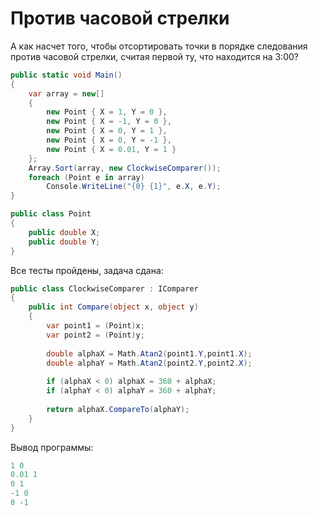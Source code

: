 # Против часовой стрелки

А как насчет того, чтобы отсортировать точки в порядке следования против часовой стрелки, считая первой ту, что находится на 3:00?

```cs
public static void Main()
{
    var array = new[]
    {
        new Point { X = 1, Y = 0 },
        new Point { X = -1, Y = 0 },
        new Point { X = 0, Y = 1 },
        new Point { X = 0, Y = -1 },
        new Point { X = 0.01, Y = 1 }
    };
    Array.Sort(array, new ClockwiseComparer());
    foreach (Point e in array)
        Console.WriteLine("{0} {1}", e.X, e.Y);
}

public class Point
{
    public double X;
    public double Y;
}
```

Все тесты пройдены, задача сдана:
```cs
public class ClockwiseComparer : IComparer
{
    public int Compare(object x, object y)
    {
        var point1 = (Point)x;
        var point2 = (Point)y;
        
        double alphaX = Math.Atan2(point1.Y,point1.X);
        double alphaY = Math.Atan2(point2.Y,point2.X);
        
        if (alphaX < 0) alphaX = 360 + alphaX;
        if (alphaY < 0) alphaY = 360 + alphaY;
        
        return alphaX.CompareTo(alphaY);
    }
}
```

Вывод программы:
```cs
1 0
0.01 1
0 1
-1 0
0 -1
```
